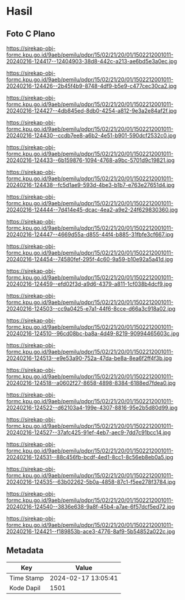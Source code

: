 # Hasil

## Foto C Plano

https://sirekap-obj-formc.kpu.go.id/9aeb/pemilu/pdpr/15/02/21/20/01/1502212001011-20240216-124417--12404903-38d8-442c-a213-ae6bd5e3a0ec.jpg

https://sirekap-obj-formc.kpu.go.id/9aeb/pemilu/pdpr/15/02/21/20/01/1502212001011-20240216-124426--2b45f4b9-8748-4df9-b5e9-c477cec30ca2.jpg

https://sirekap-obj-formc.kpu.go.id/9aeb/pemilu/pdpr/15/02/21/20/01/1502212001011-20240216-124427--4db845ed-8db0-4254-a812-9e3a2e84af2f.jpg

https://sirekap-obj-formc.kpu.go.id/9aeb/pemilu/pdpr/15/02/21/20/01/1502212001011-20240216-124430--ccdb7ee8-a6b2-4e51-b901-590dcf2532c0.jpg

https://sirekap-obj-formc.kpu.go.id/9aeb/pemilu/pdpr/15/02/21/20/01/1502212001011-20240216-124433--6b159876-1094-4768-a9bc-5701d9c19821.jpg

https://sirekap-obj-formc.kpu.go.id/9aeb/pemilu/pdpr/15/02/21/20/01/1502212001011-20240216-124438--fc5d1ae9-593d-4be3-b1b7-e763e27651d4.jpg

https://sirekap-obj-formc.kpu.go.id/9aeb/pemilu/pdpr/15/02/21/20/01/1502212001011-20240216-124444--7d414e45-dcac-4ea2-a9e2-24f629830360.jpg

https://sirekap-obj-formc.kpu.go.id/9aeb/pemilu/pdpr/15/02/21/20/01/1502212001011-20240216-124447--4669d55a-d855-44f4-b885-31fbfe3cf667.jpg

https://sirekap-obj-formc.kpu.go.id/9aeb/pemilu/pdpr/15/02/21/20/01/1502212001011-20240216-124454--74580fef-295f-4c60-9a59-b10e92a5a41d.jpg

https://sirekap-obj-formc.kpu.go.id/9aeb/pemilu/pdpr/15/02/21/20/01/1502212001011-20240216-124459--efd02f3d-a9d6-4379-a811-1cf038b4dcf9.jpg

https://sirekap-obj-formc.kpu.go.id/9aeb/pemilu/pdpr/15/02/21/20/01/1502212001011-20240216-124503--cc9a0425-e7a1-44f6-8cce-d66a3c918a02.jpg

https://sirekap-obj-formc.kpu.go.id/9aeb/pemilu/pdpr/15/02/21/20/01/1502212001011-20240216-124510--96cd08bc-ba8a-4d49-8219-90994465603c.jpg

https://sirekap-obj-formc.kpu.go.id/9aeb/pemilu/pdpr/15/02/21/20/01/1502212001011-20240216-124513--e9e53a90-752a-47da-be8a-8ea6f2ff4f3b.jpg

https://sirekap-obj-formc.kpu.go.id/9aeb/pemilu/pdpr/15/02/21/20/01/1502212001011-20240216-124518--a0602f27-8658-4898-8384-6188ed7fdea0.jpg

https://sirekap-obj-formc.kpu.go.id/9aeb/pemilu/pdpr/15/02/21/20/01/1502212001011-20240216-124522--d62103a4-199e-4307-8816-95e2b5d80d99.jpg

https://sirekap-obj-formc.kpu.go.id/9aeb/pemilu/pdpr/15/02/21/20/01/1502212001011-20240216-124527--37afc425-91ef-4eb7-aec9-7dd7c91bcc14.jpg

https://sirekap-obj-formc.kpu.go.id/9aeb/pemilu/pdpr/15/02/21/20/01/1502212001011-20240216-124531--88c456fb-bcdf-4ed1-8cc1-8c56eb8eb0a5.jpg

https://sirekap-obj-formc.kpu.go.id/9aeb/pemilu/pdpr/15/02/21/20/01/1502212001011-20240216-124535--63b02262-5b0a-4858-87c1-f5ee278f3784.jpg

https://sirekap-obj-formc.kpu.go.id/9aeb/pemilu/pdpr/15/02/21/20/01/1502212001011-20240216-124540--3836e638-9a8f-45b4-a7ae-6f57dcf5ed72.jpg

https://sirekap-obj-formc.kpu.go.id/9aeb/pemilu/pdpr/15/02/21/20/01/1502212001011-20240216-124421--f189853b-ace3-4776-8af9-5b54852a022c.jpg


## Metadata

| Key        | Value               |
| ---------- | ------------------- |
| Time Stamp | 2024-02-17 13:05:41 |
| Kode Dapil | 1501                |



